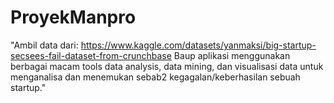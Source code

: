 # ProyekManpro
"Ambil data dari: https://www.kaggle.com/datasets/yanmaksi/big-startup-secsees-fail-dataset-from-crunchbase   Baup aplikasi menggunakan berbagai macam tools data analysis, data mining, dan visualisasi data untuk menganalisa dan menemukan sebab2 kegagalan/keberhasilan sebuah startup."
